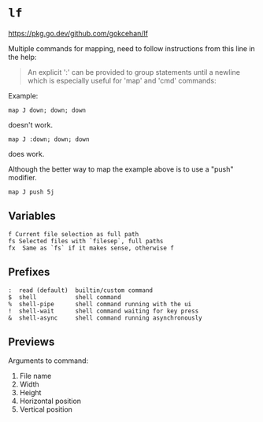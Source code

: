 # `lf`

<https://pkg.go.dev/github.com/gokcehan/lf>

Multiple commands for mapping, need to follow instructions from this line in the help:

> An explicit ':' can be provided to group statements until a newline which is especially useful for 'map' and 'cmd' commands:

Example:

```
map J down; down; down
```

doesn't work.

```
map J :down; down; down
```

does work.

Although the better way to map the example above is to use a "push"
modifier.

```
map J push 5j
```


## Variables

```
f Current file selection as full path
fs Selected files with `filesep`, full paths
fx  Same as `fs` if it makes sense, otherwise f
```

## Prefixes

```
:  read (default)  builtin/custom command
$  shell           shell command
%  shell-pipe      shell command running with the ui
!  shell-wait      shell command waiting for key press
&  shell-async     shell command running asynchronously
```

## Previews

Arguments to command:

1. File name
2. Width
3. Height
4. Horizontal position
5. Vertical position
